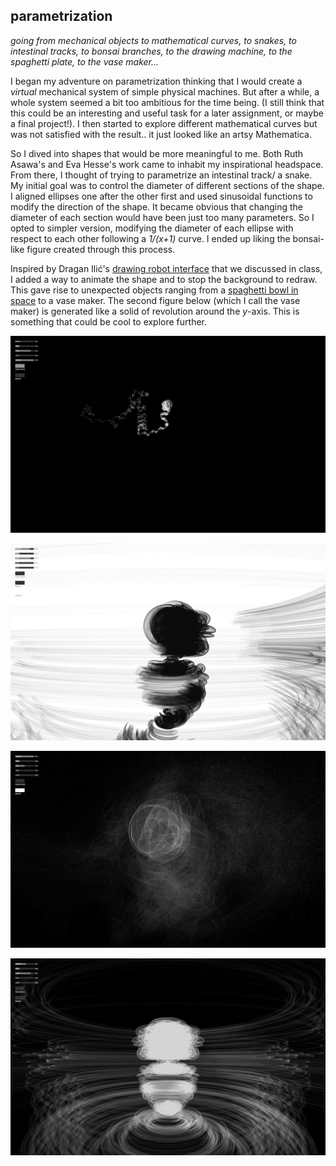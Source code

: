 ## parametrization

_going from mechanical objects to mathematical curves, to snakes, to intestinal tracks, to bonsai branches, to the drawing machine, to the spaghetti plate, to the vase maker..._

I began my adventure on parametrization thinking that I would create a _virtual_ mechanical system of simple physical machines. But after a while, a whole system seemed a bit too ambitious for the time being. (I still think that this could be an interesting and useful task for a later assignment, or maybe a final project!). I then started to explore different mathematical curves but was not satisfied with the result.. it just looked like an artsy Mathematica.

So I dived into shapes that would be more meaningful to me. Both Ruth Asawa's and Eva Hesse's work came to inhabit my inspirational headspace. From there, I thought of trying to parametrize an intestinal track/ a snake. My initial goal was to control the diameter of different sections of the shape. I aligned ellipses one after the other first and used sinusoidal functions to modify the direction of the shape. It became obvious that changing the diameter of each section would have been just too many parameters. So I opted to simpler version, modifying the diameter of each ellipse with respect to each other following a _1/(x+1)_ curve. I ended up liking the bonsai-like figure created through this process.

Inspired by Dragan Ilić's [drawing robot interface](https://www.wired.co.uk/article/surreal-artwork-is-being-created-by-a-robot-arm) that we discussed in class, I added a way to animate the shape and to stop the background to redraw. This gave rise to unexpected objects ranging from a [spaghetti bowl in space](https://github.com/CSVAD/sam/blob/master/projects/week3/param4.png) to a vase maker. The second figure below (which I call the vase maker) is generated like a solid of revolution around the _y_-axis. This is something that could be cool to explore further.


![param1](https://github.com/CSVAD/sam/blob/master/projects/week3/param1.png)

![param2](https://github.com/CSVAD/sam/blob/master/projects/week3/param2.png)

![param3](https://github.com/CSVAD/sam/blob/master/projects/week3/param3.png)

![param5](https://github.com/CSVAD/sam/blob/master/projects/week3/param5.png)
